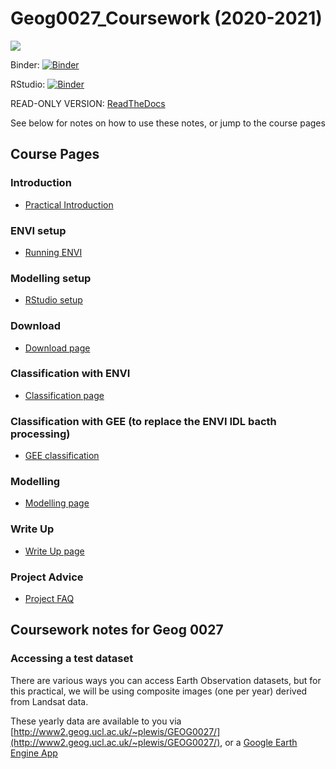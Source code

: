 # Geog0027_Coursework (2020-2021)

![](docs/images/class_movie4.gif)

Binder: [![Binder](https://mybinder.org/badge_logo.svg)](https://mybinder.org/v2/gh/profLewis/GEOG0027_Coursework.git/master)

RStudio: [![Binder](http://mybinder.org/badge_logo.svg)](http://mybinder.org/v2/gh/profLewis/GEOG0027_Coursework.git/master?urlpath=rstudio)

READ-ONLY VERSION:
[ReadTheDocs](https://geog0027-coursework-2020-2021.readthedocs.io/en/latest/)

See below for notes on how to use these notes, or jump to the course pages

## Course Pages

### Introduction
* [Practical Introduction](docs/1_PearlRiverIntro.ipynb)

### ENVI setup
* [Running ENVI](docs/2_RunningENVIOnYourOwnComputer.ipynb)

### Modelling setup
* [RStudio setup](docs/3_RunningROnYourOwnComputer.ipynb)

### Download
* [Download page](docs/4_DownloadLandsatFromGEE.ipynb)

### Classification with ENVI
* [Classification page](docs/5_PearlRiverClassification.ipynb) 

### Classification with GEE (to replace the ENVI IDL bacth processing)
* [GEE classification](docs/5a_PythonGEE-Classification.ipynb)

### Modelling
* [Modelling page](docs/6_UrbanModel.ipynb)

### Write Up
* [Write Up page](docs/7_WriteUp.ipynb)

### Project Advice
* [Project FAQ](docs/8_ProjectAdvice.ipynb)


## Coursework notes for Geog 0027

### Accessing a test dataset

There are various ways you can access Earth Observation datasets, but for this practical, we will be using composite images (one per year) derived from Landsat data.

These yearly data are available to you via [http://www2.geog.ucl.ac.uk/~plewis/GEOG0027/](http://www2.geog.ucl.ac.uk/~plewis/GEOG0027/), or
a [Google Earth Engine App](https://plewis.users.earthengine.app/view/shenzhen)
